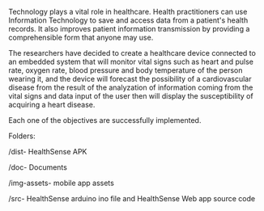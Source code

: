 Technology plays a vital role in healthcare.  Health practitioners can use Information Technology to save and access data from a patient's health records. It also improves patient information transmission by providing a comprehensible form that anyone may use.

The researchers have decided to create a healthcare device connected to an embedded system that will monitor vital signs such as heart and pulse rate, oxygen rate, blood pressure and body temperature of the person wearing it, and the device will forecast the possibility of a cardiovascular disease from the result of the analyzation of information coming from the vital signs and data input of the user then will display the susceptibility of acquiring a heart disease.

Each one of the objectives are successfully implemented.

Folders:

/dist- HealthSense APK

/doc- Documents

/img-assets- mobile app assets

/src- HealthSense arduino ino file and HealthSense Web app source code

